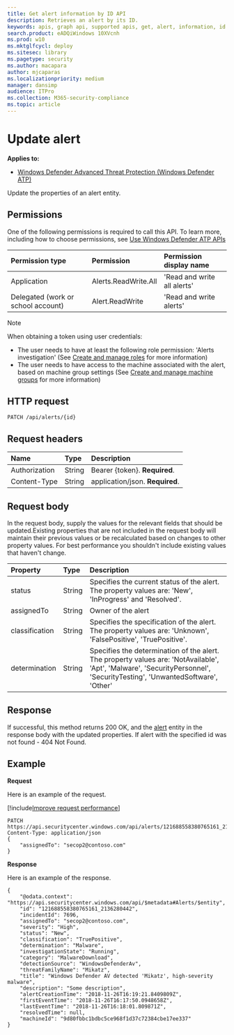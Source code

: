 ```yaml
---
title: Get alert information by ID API
description: Retrieves an alert by its ID.
keywords: apis, graph api, supported apis, get, alert, information, id
search.product: eADQiWindows 10XVcnh
ms.prod: w10
ms.mktglfcycl: deploy
ms.sitesec: library
ms.pagetype: security
ms.author: macapara
author: mjcaparas
ms.localizationpriority: medium
manager: dansimp
audience: ITPro
ms.collection: M365-security-compliance 
ms.topic: article
---
```


# Update alert 
**Applies to:**
- [Windows Defender Advanced Threat Protection (Windows Defender ATP)](https://go.microsoft.com/fwlink/p/?linkid=2069559)

Update the properties of an alert entity.

## Permissions
One of the following permissions is required to call this API. To learn more, including how to choose permissions, see [Use Windows Defender ATP APIs](apis-intro.md)

Permission type |	Permission	|	Permission display name
:---|:---|:---
Application |	Alerts.ReadWrite.All |	'Read and write all alerts'
Delegated (work or school account) | Alert.ReadWrite | 'Read and write alerts'

>[!Note]
> When obtaining a token using user credentials:
>- The user needs to have at least the following role permission: 'Alerts investigation' (See [Create and manage roles](user-roles-windows-defender-advanced-threat-protection.md) for more information)
>- The user needs to have access to the machine associated with the alert, based on machine group settings (See [Create and manage machine groups](machine-groups-windows-defender-advanced-threat-protection.md) for more information)

## HTTP request
```
PATCH /api/alerts/{id}
```

## Request headers

Name | Type | Description
:---|:---|:---
Authorization | String | Bearer {token}. **Required**.
Content-Type | String | application/json. **Required**.


## Request body
In the request body, supply the values for the relevant fields that should be updated.Existing properties that are not included in the request body will maintain their previous values or be recalculated based on changes to other property values. For best performance you shouldn't include existing values that haven't change.

Property | Type | Description
:---|:---|:---
status | String | Specifies the current status of the alert. The property values are: 'New', 'InProgress' and 'Resolved'.
assignedTo | String | Owner of the alert
classification | String | Specifies the specification of the alert. The property values are: 'Unknown', 'FalsePositive', 'TruePositive'. 
determination | String | Specifies the determination of the alert. The property values are: 'NotAvailable', 'Apt', 'Malware', 'SecurityPersonnel', 'SecurityTesting', 'UnwantedSoftware', 'Other'


## Response
If successful, this method returns 200 OK, and the [alert](alerts-windows-defender-advanced-threat-protection-new.md) entity in the response body with the updated properties. If alert with the specified id was not found - 404 Not Found.


## Example

**Request**

Here is an example of the request.

[!include[Improve request performance](improverequestperformance-new.md)]

```
PATCH https://api.securitycenter.windows.com/api/alerts/121688558380765161_2136280442
Content-Type: application/json
{
	"assignedTo": "secop2@contoso.com"
}
```

**Response**

Here is an example of the response.

```
{
    "@odata.context": "https://api.securitycenter.windows.com/api/$metadata#Alerts/$entity",
    "id": "121688558380765161_2136280442",
	"incidentId": 7696,
	"assignedTo": "secop2@contoso.com",
	"severity": "High",
	"status": "New",
	"classification": "TruePositive",
	"determination": "Malware",
	"investigationState": "Running",
	"category": "MalwareDownload",
	"detectionSource": "WindowsDefenderAv",
	"threatFamilyName": "Mikatz",
	"title": "Windows Defender AV detected 'Mikatz', high-severity malware",
	"description": "Some description",
	"alertCreationTime": "2018-11-26T16:19:21.8409809Z",
	"firstEventTime": "2018-11-26T16:17:50.0948658Z",
	"lastEventTime": "2018-11-26T16:18:01.809871Z",
	"resolvedTime": null,
	"machineId": "9d80fbbc1bdbc5ce968f1d37c72384cbe17ee337"
}
```
